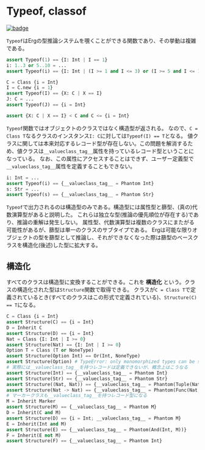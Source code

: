 # Typeof, classof

[![badge](https://img.shields.io/endpoint.svg?url=https%3A%2F%2Fgezf7g7pd5.execute-api.ap-northeast-1.amazonaws.com%2Fdefault%2Fsource_up_to_date%3Fowner%3Derg-lang%26repos%3Derg%26ref%3Dmain%26path%3Ddoc/EN/syntax/type/advanced/typeof.md%26commit_hash%3D06f8edc9e2c0cee34f6396fd7c64ec834ffb5352)](https://gezf7g7pd5.execute-api.ap-northeast-1.amazonaws.com/default/source_up_to_date?owner=erg-lang&repos=erg&ref=main&path=doc/EN/syntax/type/advanced/typeof.md&commit_hash=06f8edc9e2c0cee34f6396fd7c64ec834ffb5352)

`Typeof`はErgの型推論システムを覗くことができる関数であり、その挙動は複雑である。

```python
assert Typeof(1) == {I: Int | I == 1}
i: 1..3 or 5..10 = ...
assert Typeof(i) == {I: Int | (I >= 1 and I <= 3) or (I >= 5 and I <= 10)}

C = Class {i = Int}
I = C.new {i = 1}
assert Typeof(I) == {X: C | X == I}
J: C = ...
assert Typeof(J) == {i = Int}

assert {X: C | X == I} < C and C <= {i = Int}
```

`Typeof`関数ではオブジェクトのクラスではなく構造型が返される。
なので、`C = Class T`なるクラスのインスタンス`I: C`に対しては`Typeof(I) == T`となる。
値クラスに関しては本来対応するレコード型が存在しない。この問題を解消するため、値クラスは`__valueclass_tag__`属性を持っているレコード型ということになっている。
なお、この属性にアクセスすることはできず、ユーザー定義型で`__valueclass_tag__`属性を定義することもできない。

```python
i: Int = ...
assert Typeof(i) == {__valueclass_tag__ = Phantom Int}
s: Str = ...
assert Typeof(s) == {__valueclass_tag__ = Phantom Str}
```

`Typeof`で出力されるのは構造型のみである。構造型には属性型と篩型、(真の)代数演算型があると説明した。
これらは独立な型(推論の優先順位が存在する)であり、推論の重解は発生しない。
属性型、代数演算型は複数のクラスにまたがる可能性があるが、篩型は単一のクラスのサブタイプである。
Ergは可能な限りオブジェクトの型を篩型として推論し、それができなくなった際は篩型のベースクラスを構造化(後述)した型に拡大する。

## 構造化

すべてのクラスは構造型に変換することができる。これを __構造化__ という。クラスの構造化された型は`Structure`関数で取得できる。
クラスが`C = Class T`で定義されているとき(すべてのクラスはこの形式で定義されている)、`Structure(C) == T`になる。

```python
C = Class {i = Int}
assert Structure(C) == {i = Int}
D = Inherit C
assert Structure(D) == {i = Int}
Nat = Class {I: Int | I >= 0}
assert Structure(Nat) == {I: Int | I >= 0}
Option T = Class (T or NoneType)
assert Structure(Option Int) == Or(Int, NoneType)
assert Structure(Option) # TypeError: only monomorphized types can be structurized
# 実際には__valueclass_tag__を持つレコードは定義できないが、概念上はこうなる
assert Structure(Int) == {__valueclass_tag__ = Phantom Int}
assert Structure(Str) == {__valueclass_tag__ = Phantom Str}
assert Structure((Nat, Nat)) == {__valueclass_tag__ = Phantom(Tuple(Nat, Nat))}
assert Structure(Nat -> Nat) == {__valueclass_tag__ = Phantom(Func(Nat, Nat))}
# マーカークラスも__valueclass_tag__を持つレコード型になる
M = Inherit Marker
assert Structure(M) == {__valueclass_tag__ = Phantom M}
D = Inherit(C and M)
assert Structure(D) == {i = Int; __valueclass_tag__ = Phantom M}
E = Inherit(Int and M)
assert Structure(E) == {__valueclass_tag__ = Phantom(And(Int, M))}
F = Inherit(E not M)
assert Structure(F) == {__valueclass_tag__ = Phantom Int}
```
